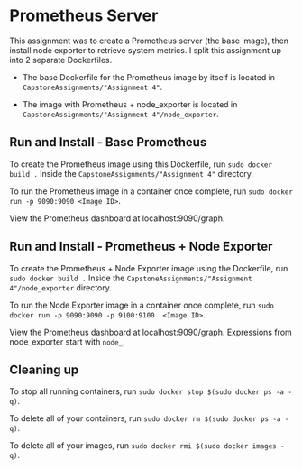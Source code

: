 # Prometheus Server

This assignment was to create a Prometheus server (the base image), then install
node exporter to retrieve system metrics. I split this assignment up into 2
separate Dockerfiles.

* The base Dockerfile for the Prometheus image by itself is located in `CapstoneAssignments/"Assignment 4"`.

* The image with Prometheus + node_exporter is located in `CapstoneAssignments/"Assignment 4"/node_exporter`.

## Run and Install - Base Prometheus
To create the Prometheus image using this Dockerfile, run `sudo docker build .` Inside the `CapstoneAssignments/"Assignment 4"` directory.

To run the Prometheus image in a container once complete, run `sudo docker run -p 9090:9090 <Image ID>`.

View the Prometheus dashboard at localhost:9090/graph.


## Run and Install - Prometheus + Node Exporter
To create the Prometheus + Node Exporter image using the Dockerfile, run `sudo docker build .` Inside the `CapstoneAssignments/"Assignment 4"/node_exporter` directory.

To run the Node Exporter image in a container once complete, run `sudo docker run -p 9090:9090 -p 9100:9100  <Image ID>`.

View the Prometheus dashboard at localhost:9090/graph. Expressions from node_exporter start with `node_`.

## Cleaning up
To stop all running containers, run `sudo docker stop $(sudo docker ps -a -q)`.

To delete all of your containers, run `sudo docker rm $(sudo docker ps -a -q)`.

To delete all of your images, run `sudo docker rmi $(sudo docker images -q)`.
